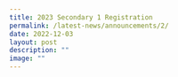```yaml
---
title: 2023 Secondary 1 Registration
permalink: /latest-news/announcements/2/
date: 2022-12-03
layout: post
description: ""
image: ""
---
```



